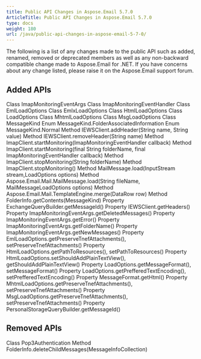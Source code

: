 ```yaml
---
title: Public API Changes in Aspose.Email 5.7.0
ArticleTitle: Public API Changes in Aspose.Email 5.7.0
type: docs
weight: 180
url: /java/public-api-changes-in-aspose-email-5-7-0/
---
```


The following is a list of any changes made to the public API such as added, renamed, removed or deprecated members as well as any non-backward compatible change made to Aspose.Email for .NET. If you have concerns about any change listed, please raise it on the Aspose.Email support forum.
## **Added APIs**
Class ImapMonitoringEventArgs
Class ImapMonitoringEventHandler
Class EmlLoadOptions
Class EmlxLoadOptions
Class HtmlLoadOptions
Class LoadOptions
Class MhtmlLoadOptions
Class MsgLoadOptions
Class MessageKind
Enum MessageKind.FolderAssociatedInformation
Enum MessageKind.Normal
Method IEWSClient.addHeader(String name, String value)
Method IEWSClient.removeHeader(String name)
Method ImapClient.startMonitoring(ImapMonitoringEventHandler callback)
Method ImapClient.startMonitoring(final String folderName, final ImapMonitoringEventHandler callback)
Method ImapClient.stopMonitoring(String folderName)
Method ImapClient.stopMonitoring()
Method MailMessage.load(InputStream stream,LoadOptions options)
Method Aspose.Email.Mail.MailMessage.load(String fileName, MailMessageLoadOptions options)
Method Aspose.Email.Mail.TemplateEngine.merge(DataRow row)
Method FolderInfo.getContents(MessageKind)
Property ExchangeQueryBuilder.getMessageId()
Property IEWSClient.getHeaders()
Property ImapMonitoringEventArgs.getDeletedMessages()
Property ImapMonitoringEventArgs.getError()
Property ImapMonitoringEventArgs.getFolderName()
Property ImapMonitoringEventArgs.getNewMessages()
Property EmlLoadOptions.getPreserveTnefAttachments(), setPreserveTnefAttachments()
Property HtmlLoadOptions.getPathToResources(), setPathToResources()
Property HtmlLoadOptions.setShouldAddPlainTextView(), getShouldAddPlainTextView()
Property LoadOptions.getMessageFormat(), setMessageFormat()
Property LoadOptions.getPrefferedTextEncoding(), setPrefferedTextEncoding()
Property MessageFormat.getHtml()
Property MhtmlLoadOptions.getPreserveTnefAttachments(), setPreserveTnefAttachments()
Property MsgLoadOptions.getPreserveTnefAttachments(), setPreserveTnefAttachments()
Property PersonalStorageQueryBuilder.getMessageId()
## **Removed APIs**
Class Pop3Authentication
Method FolderInfo.deleteChildMessages(MessageInfoCollection)
